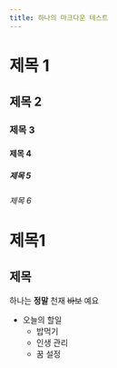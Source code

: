 ```yaml
---
title: 하나의 마크다운 테스트 
---
```

# 제목 1
## 제목 2
### 제목 3
#### 제목 4
##### 제목 5
###### 제목 6

제목1
=====

제목 
-----



하나는 **정말** 천재 ~~바보~~ 예요 

- 오늘의 할일 
  * 밥먹기
  * 인생 관리   
  * 꿈 설정 

 

